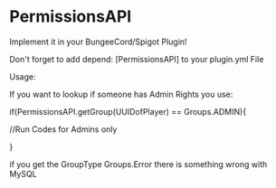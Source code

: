 # PermissionsAPI
Implement it in your BungeeCord/Spigot Plugin!

Don't forget to add depend: [PermissionsAPI] to your plugin.yml File

Usage:

If you want to lookup if someone has Admin Rights you use:

if(PermissionsAPI.getGroup(UUIDofPlayer) == Groups.ADMIN){

//Run Codes for Admins only

}

if you get the GroupType Groups.Error there is something wrong with MySQL
